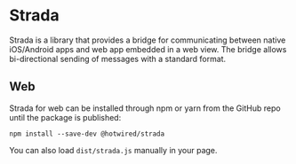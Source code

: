 # Strada

Strada is a library that provides a bridge for communicating between native iOS/Android apps and web app embedded in a web view. The bridge allows bi-directional sending of messages with a standard format.


## Web
Strada for web can be installed through npm or yarn from the GitHub repo until the package is published:

```
npm install --save-dev @hotwired/strada
```

You can also load `dist/strada.js` manually in your page.
